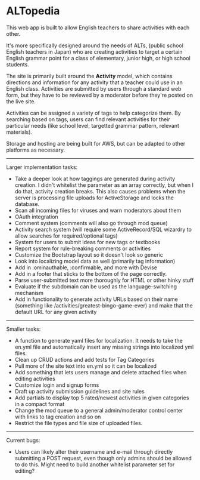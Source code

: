 # ALTopedia


This web app is built to allow English teachers to share activities with each other.

It's more specifically designed around the needs of ALTs, (public school English teachers in Japan) who are creating activities to target a certain English grammar point for a class of elementary, junior high, or high school students.

The site is primarily built around the **Activity** model, which contains directions and information for any activity that a teacher could use in an English class. Activities are submitted by users through a standard web form, but they have to be reviewed by a moderator before they're posted on the live site.

Activities can be assigned a variety of tags to help categorize them. By searching based on tags, users can find relevant activities for their particular needs (like school level, targetted grammar pattern, relevant materials).

Storage and hosting are being built for AWS, but can be adapted to other platforms as necessary.

---

Larger implementation tasks:

- Take a deeper look at how taggings are generated during activity creation. I didn't whitelist the parameter as an array correctly, but when I do that, activity creation breaks. This also causes problems when the server is processing file uploads for ActiveStorage and locks the database.
- Scan all incoming files for viruses and warn moderators about them
- OAuth integration
- Comment system (comments will also go through mod queue)
- Activity search system (will require some ActiveRecord/SQL wizardry to allow searches for required/optional tags)
- System for users to submit ideas for new tags or textbooks
- Report system for rule-breaking comments or activities
- Customize the Bootstrap layout so it doesn't look so generic
- Look into localizing model data as well (primarily tag information)
- Add in :ominauthable, :confirmable, and more with Devise
- Add in a footer that sticks to the bottom of the page correctly.
- Parse user-submitted text more thoroughly for HTML or other hinky stuff
- Evaluate if the subdomain can be used as the language-switching mechanism
- Add in functionality to generate activity URLs based on their name (something like /activities/greatest-bingo-game-ever) and make that the default URL for any given activity

---

Smaller tasks:

- A function to generate yaml files for localization. It needs to take the en.yml file and automatically insert any missing strings into localized yml files.
- Clean up CRUD actions and add tests for Tag Categories
- Pull more of the site text into en.yml so it can be localized
- Add something that lets users manage and delete attached files when editing activities
- Customize login and signup forms
- Draft up activity submission guidelines and site rules
- Add partials to display top 5 rated/newest activities in given categories in a compact format
- Change the mod queue to a general admin/moderator control center with links to tag creation and so on
- Restrict the file types and file size of uploaded files.

---

Current bugs:
 
- Users can likely alter their username and e-mail through directly submitting a POST request, even though only admins should be allowed to do this. Might need to build another whitelist parameter set for editing?

